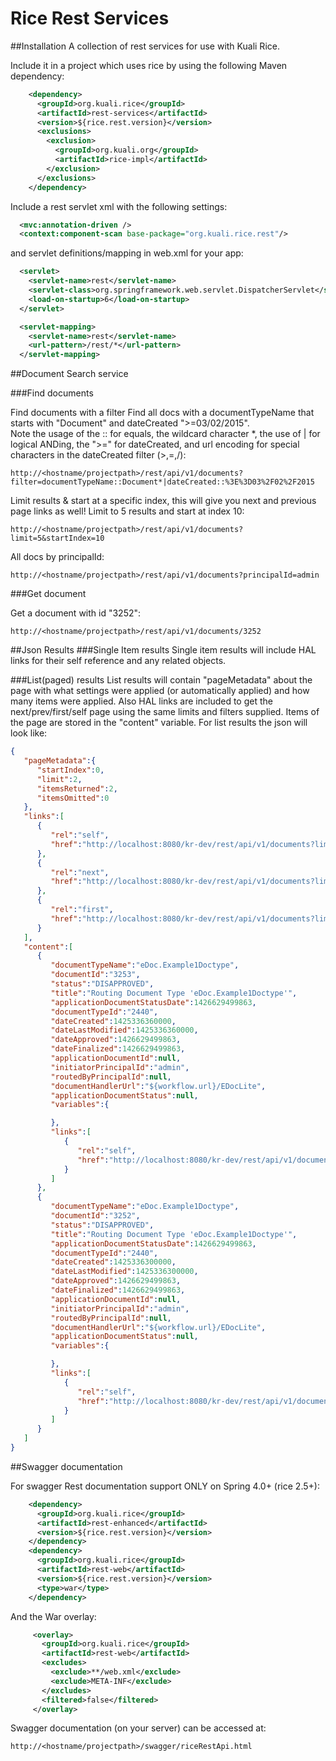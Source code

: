 # Rice Rest Services

##Installation
A collection of rest services for use with Kuali Rice.

Include it in a project which uses rice by using the following Maven dependency:

```xml
    <dependency>
      <groupId>org.kuali.rice</groupId>
      <artifactId>rest-services</artifactId>
      <version>${rice.rest.version}</version>
      <exclusions>
        <exclusion>
          <groupId>org.kuali.org</groupId>
          <artifactId>rice-impl</artifactId>
        </exclusion>
      </exclusions>
    </dependency>
```

Include a rest servlet xml with the following settings:
```xml
  <mvc:annotation-driven />
  <context:component-scan base-package="org.kuali.rice.rest"/>
```

and servlet definitions/mapping in web.xml for your app:

```xml
  <servlet>
    <servlet-name>rest</servlet-name>
    <servlet-class>org.springframework.web.servlet.DispatcherServlet</servlet-class>
    <load-on-startup>6</load-on-startup>
  </servlet>
```
```xml
  <servlet-mapping>
    <servlet-name>rest</servlet-name>
    <url-pattern>/rest/*</url-pattern>
  </servlet-mapping>
```

##Document Search service

###Find documents

Find documents with a filter
Find all docs with a documentTypeName that starts with "Document" and dateCreated ">=03/02/2015".
<br/>
Note the usage of the
:: for equals, the wildcard character \*, the use of \| for logical ANDing, the "\>=" for dateCreated, and url
encoding for special characters in the dateCreated filter (\>,=,/):
```
http://<hostname/projectpath>/rest/api/v1/documents?filter=documentTypeName::Document*|dateCreated::%3E%3D03%2F02%2F2015
```

Limit results & start at a specific index, this will give you next and previous page links as well!
Limit to 5 results and start at index 10:
```
http://<hostname/projectpath>/rest/api/v1/documents?limit=5&startIndex=10
```

All docs by principalId:
```
http://<hostname/projectpath>/rest/api/v1/documents?principalId=admin
```

###Get document

Get a document with id "3252":
```
http://<hostname/projectpath>/rest/api/v1/documents/3252
```

##Json Results
###Single Item results
Single item results will include HAL links for their self reference and any related objects.

###List(paged) results
List results will contain "pageMetadata" about the page with what settings were applied (or automatically applied) and
how many items were applied.  Also HAL links are included to get the next/prev/first/self page using the same limits
and filters supplied. Items of the page are stored in the "content" variable.
For list results the json will look like:
```json
{
   "pageMetadata":{
      "startIndex":0,
      "limit":2,
      "itemsReturned":2,
      "itemsOmitted":0
   },
   "links":[
      {
         "rel":"self",
         "href":"http://localhost:8080/kr-dev/rest/api/v1/documents?limit=2&startIndex=0"
      },
      {
         "rel":"next",
         "href":"http://localhost:8080/kr-dev/rest/api/v1/documents?limit=2&startIndex=2"
      },
      {
         "rel":"first",
         "href":"http://localhost:8080/kr-dev/rest/api/v1/documents?limit=2&startIndex=0"
      }
   ],
   "content":[
      {
         "documentTypeName":"eDoc.Example1Doctype",
         "documentId":"3253",
         "status":"DISAPPROVED",
         "title":"Routing Document Type 'eDoc.Example1Doctype'",
         "applicationDocumentStatusDate":1426629499863,
         "documentTypeId":"2440",
         "dateCreated":1425336360000,
         "dateLastModified":1425336360000,
         "dateApproved":1426629499863,
         "dateFinalized":1426629499863,
         "applicationDocumentId":null,
         "initiatorPrincipalId":"admin",
         "routedByPrincipalId":null,
         "documentHandlerUrl":"${workflow.url}/EDocLite",
         "applicationDocumentStatus":null,
         "variables":{

         },
         "links":[
            {
               "rel":"self",
               "href":"http://localhost:8080/kr-dev/rest/api/v1/documents/3253"
            }
         ]
      },
      {
         "documentTypeName":"eDoc.Example1Doctype",
         "documentId":"3252",
         "status":"DISAPPROVED",
         "title":"Routing Document Type 'eDoc.Example1Doctype'",
         "applicationDocumentStatusDate":1426629499863,
         "documentTypeId":"2440",
         "dateCreated":1425336300000,
         "dateLastModified":1425336300000,
         "dateApproved":1426629499863,
         "dateFinalized":1426629499863,
         "applicationDocumentId":null,
         "initiatorPrincipalId":"admin",
         "routedByPrincipalId":null,
         "documentHandlerUrl":"${workflow.url}/EDocLite",
         "applicationDocumentStatus":null,
         "variables":{

         },
         "links":[
            {
               "rel":"self",
               "href":"http://localhost:8080/kr-dev/rest/api/v1/documents/3252"
            }
         ]
      }
   ]
}
```

##Swagger documentation

For swagger Rest documentation support ONLY on Spring 4.0+ (rice 2.5+):

```xml
    <dependency>
      <groupId>org.kuali.rice</groupId>
      <artifactId>rest-enhanced</artifactId>
      <version>${rice.rest.version}</version>
    </dependency>
    <dependency>
      <groupId>org.kuali.rice</groupId>
      <artifactId>rest-web</artifactId>
      <version>${rice.rest.version}</version>
      <type>war</type>
    </dependency>
```
And the War overlay:
```xml
     <overlay>
       <groupId>org.kuali.rice</groupId>
       <artifactId>rest-web</artifactId>
       <excludes>
         <exclude>**/web.xml</exclude>
         <exclude>META-INF</exclude>
       </excludes>
       <filtered>false</filtered>
     </overlay>
```

Swagger documentation (on your server) can be accessed at:
```
http://<hostname/projectpath>/swagger/riceRestApi.html
```






